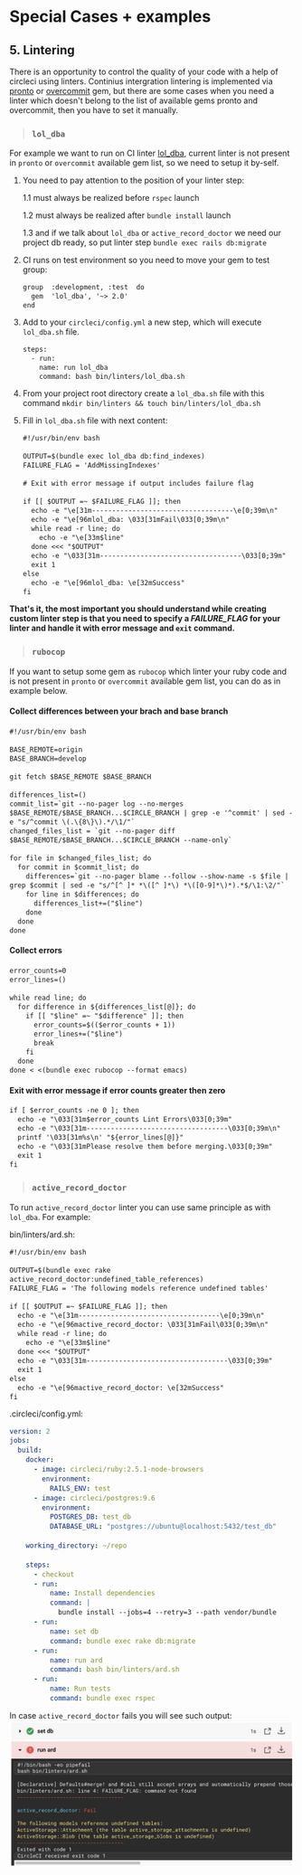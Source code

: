 
# Special Cases + examples

## 5. Lintering

There is an opportunity to control the quality of your code with a help of circleci using linters.
Continius intergration lintering is implemented via [pronto]([https://github.com/prontolabs/pronto](https://github.com/prontolabs/pronto)) or [overcommit]([https://github.com/sds/overcommit](https://github.com/sds/overcommit)) gem, but there are some cases when you need a linter which doesn't belong to the list of available gems pronto and overcommit, then you have to set it manually.

>### `lol_dba`

For example we want to run on CI linter  [lol_dba](https://github.com/plentz/lol_dba), current linter is not present in `pronto` or `overcommit` available gem list, so we need to setup it by-self.

1.  You need to pay attention to the position of your linter step:

	1.1 must always be realized before `rspec` launch

	1.2 must always be realized after `bundle install` launch

	1.3 and if we talk about `lol_dba` or `active_record_doctor` we need our project db ready, so put linter step `bundle exec rails db:migrate`

2.  CI runs on test environment so you need to move your gem to test group:
    ```
    group  :development, :test  do
      gem  'lol_dba', '~> 2.0'
    end
    ```
2.  Add to your `circleci/config.yml` a new step, which will execute `lol_dba.sh` file.
    ```
    steps:
      - run:
        name: run lol_dba
        command: bash bin/linters/lol_dba.sh
    ```

3.  From your project root directory create a `lol_dba.sh` file with this command
	  `mkdir bin/linters && touch bin/linters/lol_dba.sh`

4.  Fill in `lol_dba.sh` file with next content:

    ```
    #!/usr/bin/env bash

    OUTPUT=$(bundle exec lol_dba db:find_indexes)
    FAILURE_FLAG = 'AddMissingIndexes'

    # Exit with error message if output includes failure flag

    if [[ $OUTPUT =~ $FAILURE_FLAG ]]; then
      echo -e "\e[31m-----------------------------------\e[0;39m\n"
      echo -e "\e[96mlol_dba: \033[31mFail\033[0;39m\n"
      while read -r line; do
        echo -e "\e[33m$line"
      done <<< "$OUTPUT"
      echo -e "\033[31m-----------------------------------\033[0;39m"
      exit 1
    else
      echo -e "\e[96mlol_dba: \e[32mSuccess"
    fi
    ```
**That's it, the most important you should understand while creating custom linter step is that you need to specify a *FAILURE_FLAG* for your linter and handle it with error message and `exit` command.**

>### `rubocop`

If you want to setup some gem as `rubocop` which linter your ruby code and is not present in `pronto` or `overcommit` available gem list, you can do as in example below.

#### Collect differences between your brach and base branch
```
#!/usr/bin/env bash

BASE_REMOTE=origin
BASE_BRANCH=develop

git fetch $BASE_REMOTE $BASE_BRANCH

differences_list=()
commit_list=`git --no-pager log --no-merges $BASE_REMOTE/$BASE_BRANCH...$CIRCLE_BRANCH | grep -e '^commit' | sed -e "s/^commit \(.\{8\}\).*/\1/"`
changed_files_list = `git --no-pager diff $BASE_REMOTE/$BASE_BRANCH...$CIRCLE_BRANCH --name-only`

for file in $changed_files_list; do
  for commit in $commit_list; do
    differences=`git --no-pager blame --follow --show-name -s $file | grep $commit | sed -e "s/^[^ ]* *\([^ ]*\) *\([0-9]*\)*).*$/\1:\2/"`
    for line in $differences; do
      differences_list+=("$line")
    done
  done
done
```
#### Collect errors
```
error_counts=0
error_lines=()

while read line; do
  for difference in ${differences_list[@]}; do
    if [[ "$line" =~ "$difference" ]]; then
      error_counts=$(($error_counts + 1))
      error_lines+=("$line")
      break
    fi
  done
done < <(bundle exec rubocop --format emacs)
```
#### Exit with error message if error counts greater then zero
```
if [ $error_counts -ne 0 ]; then
  echo -e "\033[31m$error_counts Lint Errors\033[0;39m"
  echo -e "\033[31m-----------------------------------\033[0;39m\n"
  printf '\033[31m%s\n' "${error_lines[@]}"
  echo -e "\033[31mPlease resolve them before merging.\033[0;39m"
  exit 1
fi
```

>### `active_record_doctor`

To run `active_record_doctor` linter you can use same principle as with `lol_dba`. For example:

bin/linters/ard.sh:
```
#!/usr/bin/env bash

OUTPUT=$(bundle exec rake active_record_doctor:undefined_table_references)
FAILURE_FLAG = 'The following models reference undefined tables'

if [[ $OUTPUT =~ $FAILURE_FLAG ]]; then
  echo -e "\e[31m-----------------------------------\e[0;39m\n"
  echo -e "\e[96mactive_record_doctor: \033[31mFail\033[0;39m\n"
  while read -r line; do
    echo -e "\e[33m$line"
  done <<< "$OUTPUT"
  echo -e "\033[31m-----------------------------------\033[0;39m"
  exit 1
else
  echo -e "\e[96mactive_record_doctor: \e[32mSuccess"
fi
```

.circleci/config.yml:
```yml
version: 2
jobs:
  build:
    docker:
      - image: circleci/ruby:2.5.1-node-browsers
        environment:
          RAILS_ENV: test
      - image: circleci/postgres:9.6
        environment:
          POSTGRES_DB: test_db
          DATABASE_URL: "postgres://ubuntu@localhost:5432/test_db"

    working_directory: ~/repo

    steps:
      - checkout
      - run:
          name: Install dependencies
          command: |
            bundle install --jobs=4 --retry=3 --path vendor/bundle
      - run:
          name: set db
          command: bundle exec rake db:migrate
      - run:
          name: run ard
          command: bash bin/linters/ard.sh
      - run:
          name: Run tests
          command: bundle exec rspec
```

In case `active_record_doctor` fails you will see such output:
![ci](images/ard_fail_output.png)
